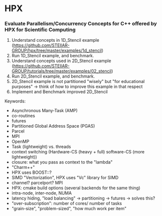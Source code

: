 # HPX
### Evaluate Parallelism/Concurrency Concepts for C++ offered by HPX for Scientific Computing


1. Understand concepts in 1D_Stencil example (https://github.com/STEllAR-GROUP/hpx/tree/master/examples/1d_stencil)
2. Run 1D_Stencil example, and benchmark.
3. Understand concepts used in 2D_Stencil example (https://github.com/STEllAR-GROUP/tutorials/tree/master/examples/02_stencil)
4. Run 2D_Stencil example, and benchmark.
5. 2D_Stencil example is not partitioned "wisely" but "for educational purposes" -> think of how to improve this example in that respect
6. Implement and Benchmark improved 2D_Stencil

Keywords:

- Asynchronous Many-Task (AMP)
- co-routines
- futures
- Partitioned Global Address Space (PGAS)
- Parcel
- MPI
- OpenMP
- Task (lightweight) vs. threads
- context switching (Hardware-CS (heavy + full) software-CS (more lightweight))
- closure: what you pass as context to the "lambda"
- "Charm++"
- HPX uses BOOST::?
- SIMD "Vectorization", HPX uses "Vc" library for SIMD
- channel? parcelport? MPI
- HPX: cmake build options (several backends for the same thing)
- intra-node, inter-node, NUMA
- latency hiding, "load balancing" -> partitioning -> futures -> solves this?
- "over-subscription": number of cores/ number of tasks
- "grain-size", "problem-sized", "how much work per item"
